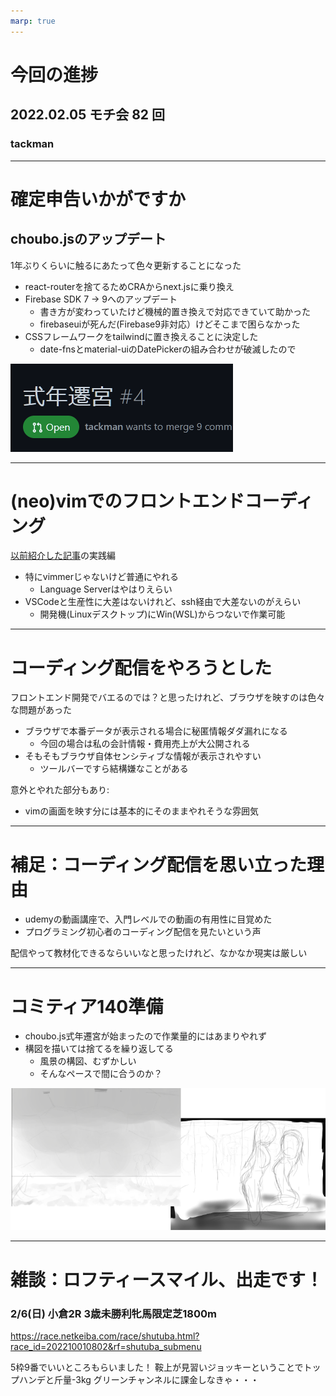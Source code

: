 ```yaml
---
marp: true
---
```


# 今回の進捗

## 2022.02.05 モチ会 82 回

### tackman

---

# 確定申告いかがですか

## choubo.jsのアップデート

1年ぶりくらいに触るにあたって色々更新することになった

- react-routerを捨てるためCRAからnext.jsに乗り換え
- Firebase SDK 7 -> 9へのアップデート
  - 書き方が変わっていたけど機械的置き換えで対応できていて助かった
  - firebaseuiが死んだ(Firebase9非対応）けどそこまで困らなかった
- CSSフレームワークをtailwindに置き換えることに決定した
  - date-fnsとmaterial-uiのDatePickerの組み合わせが破滅したので

![](./shikinensengu.png)

---

# (neo)vimでのフロントエンドコーディング

[以前紹介した記事](https://zenn.dev/yano/articles/vim_frontend_development_2021)の実践編

- 特にvimmerじゃないけど普通にやれる
  - Language Serverはやはりえらい
- VSCodeと生産性に大差はないけれど、ssh経由で大差ないのがえらい
  - 開発機(Linuxデスクトップ)にWin(WSL)からつないで作業可能

---

# コーディング配信をやろうとした

フロントエンド開発でバエるのでは？と思ったけれど、ブラウザを映すのは色々な問題があった

- ブラウザで本番データが表示される場合に秘匿情報ダダ漏れになる
  - 今回の場合は私の会計情報・費用売上が大公開される
- そもそもブラウザ自体センシティブな情報が表示されやすい
  - ツールバーですら結構嫌なことがある

意外とやれた部分もあり:

- vimの画面を映す分には基本的にそのままやれそうな雰囲気

---

# 補足：コーディング配信を思い立った理由

- udemyの動画講座で、入門レベルでの動画の有用性に目覚めた
- プログラミング初心者のコーディング配信を見たいという声

配信やって教材化できるならいいなと思ったけれど、なかなか現実は厳しい

---

# コミティア140準備

- choubo.js式年遷宮が始まったので作業量的にはあまりやれず
- 構図を描いては捨てるを繰り返してる
  - 風景の構図、むずかしい
  - そんなペースで間に合うのか？

![height:200px](./concepts.png)

---

# 雑談：ロフティースマイル、出走です！

### 2/6(日) 小倉2R 3歳未勝利牝馬限定芝1800m

https://race.netkeiba.com/race/shutuba.html?race_id=202210010802&rf=shutuba_submenu

5枠9番でいいところもらいました！
鞍上が見習いジョッキーということでトップハンデと斤量-3kg
グリーンチャンネルに課金しなきゃ・・・